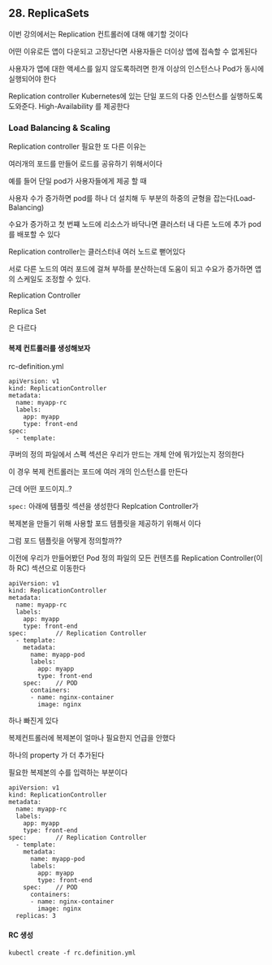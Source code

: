 ## 28. ReplicaSets

이번 강의에서는 Replication 컨트롤러에 대해 얘기할 것이다

어떤 이유로든 앱이 다운되고 고장난다면
사용자들은 더이상 앱에 접속할 수 없게된다

사용자가 앱에 대한 액세스를 잃지 않도록하려면 한개 이상의 인스턴스나 Pod가 동시에 실행되어야 한다

Replication controller Kubernetes에 있는 단일 포드의 다중 인스턴스를 실행하도록 도와준다. High-Availability 를 제공한다


### Load Balancing & Scaling

Replication controller 필요한 또 다른 이유는

여러개의 포드를 만들어 로드를 공유하기 위해서이다

예를 들어 단일 pod가 사용자들에게 제공 할 때

사용자 수가 증가하면 pod를 하나 더 설치해 두 부분의 하중의 균형을 잡는다(Load-Balancing)

수요가 증가하고 첫 번쨰 노드에 리소스가 바닥나면 클러스터 내 다른 노드에 추가 
pod 를 배포할 수 있다

Replication controller는 클러스터내 여러 노드로 뻗어있다

서로 다른 노드의 여러 포드에 걸쳐 부하를 분산하는데 도움이 되고 수요가 증가하면 앱의 스케일도 조정할 수 있다.

Replication Controller

Replica Set

은 다르다

#### 복제 컨트롤러를 생성해보자

rc-definition.yml
```
apiVersion: v1
kind: ReplicationController
metadata:
  name: myapp-rc
  labels:
    app: myapp
    type: front-end
spec:
  - template:

```
쿠버의 정의 파일에서 스펙 섹션은 우리가 만드는 개체 안에 뭐가있는지 정의한다

이 경우 복제 컨트롤러는 포드에 여러 개의 인스턴스를 만든다

근데 어떤 포드이지..?

`spec:` 아래에 템플릿 섹션을 생성한다 Replcation Controller가

복제본을 만들기 위해 사용할 포드 템플릿을 제공하기 위해서 이다

그럼 포드 템플릿을 어떻게 정의할까??

이전에 우리가 만들어봤던 Pod 정의 파일의 모든 컨텐츠를 Replication Controller(이하 RC) 섹션으로 이동한다

```
apiVersion: v1
kind: ReplicationController
metadata:
  name: myapp-rc
  labels:
    app: myapp
    type: front-end
spec:        // Replication Controller
  - template:
    metadata:
      name: myapp-pod
      labels:
        app: myapp
        type: front-end
    spec:    // POD
      containers:
      - name: nginx-container
        image: nginx
```

하나 빠진게 있다

복제컨트롤러에 복제본이 얼마나 필요한지 언급을 안했다

하나의 property 가 더 추가된다

필요한 복제본의 수를 입력하는 부분이다

```
apiVersion: v1
kind: ReplicationController
metadata:
  name: myapp-rc
  labels:
    app: myapp
    type: front-end
spec:        // Replication Controller
  - template:
    metadata:
      name: myapp-pod
      labels:
        app: myapp
        type: front-end
    spec:    // POD
      containers:
      - name: nginx-container
        image: nginx
  replicas: 3
```

#### RC 생성

```
kubectl create -f rc.definition.yml
```